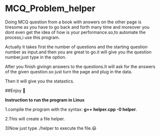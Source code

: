 # MCQ_Problem_helper


Doing MCQ question from a book with answers on the other page is tiresome as you have to go back and forth many time and moreover you dont even get the idea of how is your performance.so,to automate the process,i use this program.


Actually it takes first the number of questions and the starting question number as input.and then you are great to go.it will give you the question number,just type in the option.


After you finish givingn answers to the questions.It will ask for the answers of the given question.so just turn the page and plug in the data.


Then it will give you the statastics.


##Enjoy :facepunch:


**Instruction to run the program in Linux**


1.compile the program with the syntax: **g++ helper.cpp -0 helper**.


2.This will create a file helper.


3)Now just type ./helper to execute the file.:smiley:

